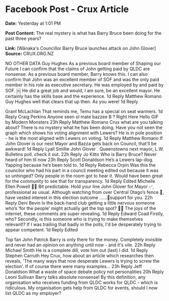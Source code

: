 # Facebook Post - Crux Article

**Date:** Yesterday at 1:01 PM

**Post Content:**
The real mystery is what has Barry Bruce been doing for the past three years?

**Link:** [Wānaka's Councillor Barry Bruce launches attack on John Glover]
**Source:** CRUX.ORG.NZ

NO OTHER DATA
Guy Hughes
As a previous board member of Shaping our Future I can confirm that the claims of John getting paid by QLDC are nonsense.
As a previous board member, Barry knows this.
I can also confirm that John was an excellent member of SOF and was the only paid member in his role as executive secretary. He was employed by and paid by SOF. ￼
He did a great job and would, I am sure, be an excellent mayor. He certainly has the skills base and the experience.
1d
Reply
Matthew Romano
Guy Hughes well that clears that up then. As you were!
1d
Reply


Grant McLachlan
That reminds me, Temu has a special on seat warmers.
1d
Reply
Craig Perkins
Anyone seen ol mate bazzee B ?
Right Here Hello GIF by Modern Monsters
23h
Reply
Matthew Romano
Crux what are you talking about? There is no mystery what he has been doing. Have you not seen the graph which shows his voting alignment with Lewers? He is in pole position - he is the most aligned with Lewers on voting.
1d
Reply
Matthew Romano
If John Glover is our next Mayor and Bazza gets back on Council, that'll be awkward!
1d
Reply
Lyall Smillie
John Glover . Queenstowns next mayor, L.W. Bulletins poll. check it out.
22h
Reply
Jo Kitto
Who is Barry Bruce? Never heard of him til now
23h
Reply
Scott Donaldson
He’s a Lewers lap-dog. Yapping because he’s been told to.
1d
Reply
Rebecca Orpin
Was this the councilor who had his part in a council meeting edited out because it was so unhinged? Only people in the room got to hear it. Would have been great for the community to see that for transparency.
1d
Reply
Edited
Michelle Ellen Powell
🍿👀
Bit predictable. Hold your line John Glover for Mayor ✅, professional as usual.
Although watching from over Central Otago’s fence 👀, have vested interest in this election outcome …...💯support for you.
22h
Reply
Deni Bevin
Is the back-hand club getting a little nervous someone who’s ‘for the people’ might actually get the top spot? 🤔🍿 The joys of the internet, these comments are super revealing.
1d
Reply
Edward Coad
Firstly, who? Secondly, is this someone who is trying to make themselves relevant!? If I was trailing that badly in the polls, I'd be desperately trying to appear competent.
1d
Reply
Edited

Top fan
John Patrick
Barry is only there for the money. Completely invisible and never had an opinion on anything until now - and it's vile.
22h
Reply
Michael Smith
He is a complete dill, vote him out (last) I did.
1d
Reply
Stephen Carruth
Hey Crux, how about an article which researches then reveals, 'The many ways that now desperate Lewers is trying to screw the election'. If of course there were many examples...
23h
Reply
Jeff Donaldson
What a waste of space debate policy not personalities
20h
Reply
Leoni Sullivan
Barry talks absolute nonsense! By this definition, any organisation who receives funding from QLDC works for QLDC - which is ridiculous. My organisation gets help from QLDC for events, should I now list QLDC as my employer?
